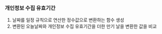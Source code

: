 ### 개인정보 수집 유효기간


1. 날짜를 일정 규칙으로 연산한 정수값으로 변환하는 함수 생성
2. 변환된 오늘날짜와 개인정보 수집 유효기간을 더한 만기 날을 변환한 값을 비교
